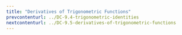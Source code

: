 ```yaml
---
title: "Derivatives of Trigonometric Functions"
prevcontenturl: ../DC-9.4-trigonometric-identities
nextcontenturl: ../DC-9.5-derivatives-of-trigonometric-functions
---
```

